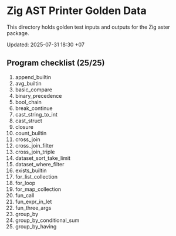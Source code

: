 # Zig AST Printer Golden Data

This directory holds golden test inputs and outputs for the Zig aster package.

Updated: 2025-07-31 18:30 +07

## Program checklist (25/25)

1. append_builtin
2. avg_builtin
3. basic_compare
4. binary_precedence
5. bool_chain
6. break_continue
7. cast_string_to_int
8. cast_struct
9. closure
10. count_builtin
11. cross_join
12. cross_join_filter
13. cross_join_triple
14. dataset_sort_take_limit
15. dataset_where_filter
16. exists_builtin
17. for_list_collection
18. for_loop
19. for_map_collection
20. fun_call
21. fun_expr_in_let
22. fun_three_args
23. group_by
24. group_by_conditional_sum
25. group_by_having
